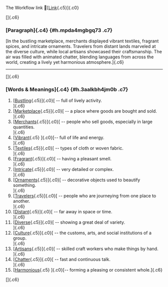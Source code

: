The Workflow link
👏[[Link](https://www.google.com/url?q=http://www.google.com&sa=D&source=editors&ust=1760546520331234&usg=AOvVaw2k0hyfvF6_8cbee4gajA65){.c5}]{.c0}

[]{.c6}

### [Paragraph]{.c4} {#h.mpda4mgbgq73 .c7}

[In the bustling marketplace, merchants displayed vibrant textiles,
fragrant spices, and intricate ornaments. Travelers from distant lands
marveled at the diverse culture, while local artisans showcased their
craftsmanship. The air was filled with animated chatter, blending
languages from across the world, creating a lively yet harmonious
atmosphere.]{.c6}

------------------------------------------------------------------------

[]{.c6}

### [Words & Meanings]{.c4} {#h.3aalkbh4jm0b .c7}

1.  [[Bustling](https://www.google.com/url?q=http://www.google.com&sa=D&source=editors&ust=1760546520332125&usg=AOvVaw2NcWQolz6b_pQ9L4fjvHNr){.c5}]{.c0}[ --
    full of lively activity.\
    ]{.c6}
2.  [[Marketplace](https://www.google.com/url?q=http://www.google.com&sa=D&source=editors&ust=1760546520332291&usg=AOvVaw2Hg6O8QMH4xWK5_jnAoFLl){.c5}]{.c0}[ --
    a place where goods are bought and sold.\
    ]{.c6}
3.  [[Merchants](https://www.google.com/url?q=http://www.google.com&sa=D&source=editors&ust=1760546520332466&usg=AOvVaw1vn9HRxnJaB6y0Lep5x2hQ){.c5}]{.c0}[ --
    people who sell goods, especially in large quantities.\
    ]{.c6}
4.  [[Vibrant](https://www.google.com/url?q=http://www.google.com&sa=D&source=editors&ust=1760546520332657&usg=AOvVaw2GC4TMScvoXsOxMFfIJE4v){.c5}
    ]{.c0}[-- full of life and energy.\
    ]{.c6}
5.  [[Textiles](https://www.google.com/url?q=http://www.google.com&sa=D&source=editors&ust=1760546520332864&usg=AOvVaw1MQtd1cJ3nj8H3AiYVBb0P){.c5}]{.c0}[ --
    types of cloth or woven fabric.\
    ]{.c6}
6.  [[Fragrant](https://www.google.com/url?q=http://www.google.com&sa=D&source=editors&ust=1760546520333121&usg=AOvVaw1obMa_Tydy2MEdmZPoH9Bw){.c5}]{.c0}[ --
    having a pleasant smell.\
    ]{.c6}
7.  [[Intricate](https://www.google.com/url?q=http://www.google.com&sa=D&source=editors&ust=1760546520333353&usg=AOvVaw3zJKwNRghNoaR0diDoytvv){.c5}]{.c0}[ --
    very detailed or complex.\
    ]{.c6}
8.  [[Ornaments](https://www.google.com/url?q=http://www.google.com&sa=D&source=editors&ust=1760546520333567&usg=AOvVaw0sZdMpzoee_fEGhBzjbpf1){.c5}]{.c0}[ --
    decorative objects used to beautify something.\
    ]{.c6}
9.  [[Travelers](https://www.google.com/url?q=http://www.google.com&sa=D&source=editors&ust=1760546520333848&usg=AOvVaw2YrWa_c--xl6l_9LaIswUI){.c5}]{.c0}[ --
    people who are journeying from one place to another.\
    ]{.c6}
10. [[Distant](https://www.google.com/url?q=http://www.google.com&sa=D&source=editors&ust=1760546520334152&usg=AOvVaw0pEismt4CMVO2M6N6zZ8Cj){.c5}]{.c0}[ --
    far away in space or time.\
    ]{.c6}
11. [[Diverse](https://www.google.com/url?q=http://www.google.com&sa=D&source=editors&ust=1760546520334387&usg=AOvVaw09e7-vx7RUP4cPIpKf4L4s){.c5}]{.c0}[ --
    showing a great deal of variety.\
    ]{.c6}
12. [[Culture](https://www.google.com/url?q=http://www.google.com&sa=D&source=editors&ust=1760546520334651&usg=AOvVaw0dpg6Q1dQMlBAOhO30OCXe){.c5}]{.c0}[ --
    the customs, arts, and social institutions of a group.\
    ]{.c6}
13. [[Artisans](https://www.google.com/url?q=http://www.google.com&sa=D&source=editors&ust=1760546520334962&usg=AOvVaw37Nedn1r-HSBK6s4t4ej_C){.c5}]{.c0}[ --
    skilled craft workers who make things by hand.\
    ]{.c6}
14. [[Chatter](https://www.google.com/url?q=http://www.google.com&sa=D&source=editors&ust=1760546520335281&usg=AOvVaw3Uds6PIhW-wtyVbw1qceG0){.c5}]{.c0}[ --
    fast and continuous talk.\
    ]{.c6}
15. [[Harmonious](https://www.google.com/url?q=http://www.google.com&sa=D&source=editors&ust=1760546520335482&usg=AOvVaw0q6hhkDaiTb6eCgwkA3XvV){.c5}
    ]{.c0}[-- forming a pleasing or consistent whole.]{.c6}

[]{.c6}
